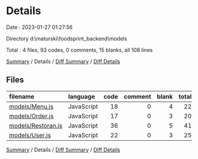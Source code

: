# Details

Date : 2023-01-27 01:27:56

Directory d:\\maturski\\foodsprint_backend\\models

Total : 4 files,  93 codes, 0 comments, 15 blanks, all 108 lines

[Summary](results.md) / Details / [Diff Summary](diff.md) / [Diff Details](diff-details.md)

## Files
| filename | language | code | comment | blank | total |
| :--- | :--- | ---: | ---: | ---: | ---: |
| [models/Menu.js](/models/Menu.js) | JavaScript | 18 | 0 | 4 | 22 |
| [models/Order.js](/models/Order.js) | JavaScript | 17 | 0 | 3 | 20 |
| [models/Restoran.js](/models/Restoran.js) | JavaScript | 36 | 0 | 5 | 41 |
| [models/User.js](/models/User.js) | JavaScript | 22 | 0 | 3 | 25 |

[Summary](results.md) / Details / [Diff Summary](diff.md) / [Diff Details](diff-details.md)